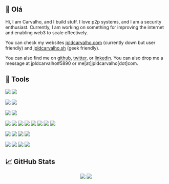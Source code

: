## 👋 Olá
Hi, I am Carvalho, and I build stuff. I love p2p systems, and I am a security enthusiast.
Currently, I am working on something for improving the internet and enabling web3 to scale effectively.

You can check my websites [jpldcarvalho.com](https://jpldcarvalho.com/) (currently down but user friendly) and [jpldcarvalho.sh](https://jpldcarvalho.sh/) (geek friendly).

You can also find me on [github](https://github.com/jpldcarvalho), [twitter](https://twitter.com/jpldcarvalho), or [linkedin](https://www.linkedin.com/in/jpldcarvalho/). You can also drop me a message at jpldcarvalho#5890 or me[at]jpldcarvalho[dot]com.

## 🔧 Tools
![](https://img.shields.io/badge/OS-Linux-informational?style=flat&logo=archlinux&logoColor=white&color=313340)
![](https://img.shields.io/badge/OS-macOS-informational?style=flat&logo=macos&logoColor=white&color=313340)

![](https://img.shields.io/badge/Shell-Zsh-informational?style=flat&logo=gnu-bash&logoColor=white&color=313340)
![](https://img.shields.io/badge/Shell-Bash-informational?style=flat&logo=gnu-bash&logoColor=white&color=313340)

![](https://img.shields.io/badge/Editor-Vim-informational?style=flat&logo=vim&logoColor=white&color=313340)
![](https://img.shields.io/badge/Editor-VS_Code-informational?style=flat&logo=visualstudiocode&logoColor=white&color=313340)

![](https://img.shields.io/badge/Tools-Docker-informational?style=flat&logo=docker&logoColor=white&color=313340)
![](https://img.shields.io/badge/Tools-Ansible-informational?style=flat&logo=ansible&logoColor=white&color=313340)
![](https://img.shields.io/badge/Storage-IPFS-informational?style=flat&logo=ipfs&logoColor=white&color=313340)
![](https://img.shields.io/badge/Cloud-GCP-informational?style=flat&logo=googlecloud&logoColor=white&color=313340)
![](https://img.shields.io/badge/Cloud-Azure-informational?style=flat&logo=microsoftazure&logoColor=white&color=313340)
![](https://img.shields.io/badge/Database-PostgreSQL-informational?style=flat&logo=postgresql&logoColor=white&color=313340)
![](https://img.shields.io/badge/Database-MongoDB-informational?style=flat&logo=mongodb&logoColor=white&color=313340)
![](https://img.shields.io/badge/Database-Neo4j-informational?style=flat&logo=neo4j&logoColor=white&color=313340)

![](https://img.shields.io/badge/Code-Python-informational?style=flat&logo=python&logoColor=white&color=313340)
![](https://img.shields.io/badge/Code-Golang-informational?style=flat&logo=go&logoColor=white&color=313340)
![](https://img.shields.io/badge/Code-Solidity-informational?style=flat&logo=solidity&logoColor=white&color=313340)
![](https://img.shields.io/badge/Code-Shell-informational?style=flat&logo=gnu-bash&logoColor=white&color=313340)

![](https://img.shields.io/badge/Framework-Angular-informational?style=flat&logo=angular&logoColor=white&color=313340)
![](https://img.shields.io/badge/Framework-React-informational?style=flat&logo=react&logoColor=white&color=313340)
![](https://img.shields.io/badge/Code-JavaScript-informational?style=flat&logo=javascript&logoColor=white&color=313340)
![](https://img.shields.io/badge/Code-TypeScript-informational?style=flat&logo=typescript&logoColor=white&color=313340)

## &#x1f4c8; GitHub Stats
<div align="center">
  <img src="https://github-readme-stats.vercel.app/api?username=jpldcarvalho&show_icons=true&line_height=27&count_private=true&title_color=c9cacc&text_color=c9cacc&icon_color=774c54&bg_color=313340" />
  <img src="https://github-readme-stats.vercel.app/api/top-langs/?username=jpldcarvalho&title_color=c9cacc&text_color=c9cacc&bg_color=313340&langs_count=3" />
</div>

